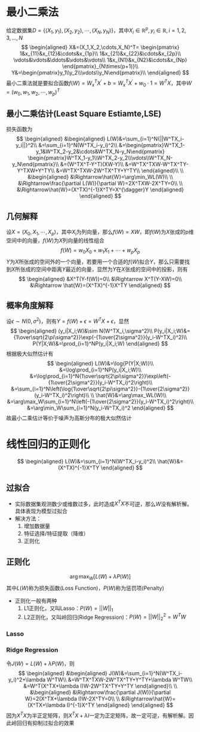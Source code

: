 # 最小二乘法
给定数据集$D=\{(X_1,y_1),(X_2,y_2),\cdots,(X_N,y_N)\}$，其中$X_i\in\mathbb{R}^p,y_i\in\mathbb{R},i=1,2,3,\ldots,N$
$$
\begin{aligned}
X&=(X_1,X_2,\cdots,X_N)^T=
\begin{pmatrix}
1&x_{11}&x_{12}&\cdots&x_{1p}\\
1&x_{21}&x_{22}&\cdots&x_{2p}\\
\vdots&\vdots&\ddots&\vdots&\vdots\\
1&x_{N1}&x_{N2}&\cdots&x_{Np}
\end{pmatrix}_{N\times(p+1)}\\
Y&=\begin{pmatrix}y_1\\y_2\\\vdots\\y_N\end{pmatrix}\\
\end{aligned}
$$
最小二乘法就是要拟合函数$f(W)=W_x^TX^{'}+b=W_x^TX^{'}+w_0\cdot 1=W^TX$，其中$W=(w_0,w_1,w_2,\cdots,w_p)^T$
## 最小二乘估计(Least Square Estiamte,LSE)
损失函数为
$$
\begin{aligned}
&\begin{aligned}
L(W)&=\sum_{i=1}^N{||W^TX_i-y_i||}^2\\
&=\sum_{i=1}^N(W^TX_i-y_i)^2\\
&=\begin{pmatrix}W^TX_1-y_1&W^TX_2-y_2&\cdots&W^TX_N-y_N\end{pmatrix}
\begin{pmatrix}W^TX_1-y_1\\W^TX_2-y_2\\\vdots\\W^TX_N-y_N\end{pmatrix}\\
&=(W^TX^T-Y^T)(XW-Y)\\
&=W^TX^TXW-W^TX^TY-Y^TXW+Y^TY\\
&=W^TX^TXW-2W^TX^TY+Y^TY\\
\end{aligned}\\
\\
&\begin{aligned}
&\Rightarrow\hat{W}=\arg\min_WL(W)\\
\\
&\Rightarrow\frac{\partial L(W)}{\partial W}=2X^TXW-2X^TY=0\\
\\
&\Rightarrow\hat{W}=(X^TX)^{-1}X^TY=X^{\dagger}Y
\end{aligned}
\end{aligned}
$$
## 几何解释
设$X=(X_0,X_1,\cdots,X_p)$，其中$X_i$为列向量，那么$f(W)=XW$，即$f(W)$为$X$张成的p维空间中的向量，$f(W)$为$X$列向量的线性组合
$$
f(W)=w_0X_0+w_1X_1+\cdots+w_pX_p
$$
$Y$为$X$所张成的空间外的一个向量，若要用一个合适的$f(W)$拟合$Y$，那么只需要找到$X$所张成的空间中距离$Y$最近的向量，显然为$Y$在$X$张成的空间中的投影，则有
$$
\begin{aligned}
&X^T(Y-f(W))=0\\
&\Rightarrow X^T(Y-XW)=0\\
&\Rightarrow \hat{W}=(X^TX)^{-1}X^TY
\end{aligned}
$$
## 概率角度解释
设$\epsilon\sim N(0,\sigma^2)$，则有$Y=f(W)+\epsilon=W^TX+\epsilon$，显然
$$
\begin{aligned}
(y_i|X_i;W)&\sim N(W^TX_i,\sigma^2)\\
P(y_i|X_i;W)&={1\over\sqrt{2\pi\sigma^2}}\exp(-{1\over{2\sigma^2}}(y_i-W^TX_i)^2)\\
P(Y|X;W)&=\prod_{i=1}^NP(y_i|X_i;W)
\end{aligned}
$$
根据极大似然估计有
$$
\begin{aligned}
L(W)&=\log{P(Y|X;W)}\\
&=\log\prod_{i=1}^NP(y_i|X_i;W)\\
&=\log\prod_{i=1}^N{1\over\sqrt{2\pi\sigma^2}}\exp\left(-{1\over{2\sigma^2}}(y_i-W^TX_i)^2\right)\\
&=\sum_{i=1}^N\left(\log{1\over\sqrt{2\pi\sigma^2}}-{1\over{2\sigma^2}}(y_i-W^TX_i)^2\right)\\
\\
\hat{W}&=\arg\max_WL(W)\\
&=\arg\max_W\sum_{i=1}^N\left(-{1\over{2\sigma^2}}(y_i-W^TX_i)^2\right)\\
&=\arg\min_W\sum_{i=1}^N(y_i-W^TX_i)^2
\end{aligned}
$$
故最小二乘估计等价于噪声为高斯分布的极大似然估计

# 线性回归的正则化
$$
\begin{aligned}
L(W)&=\sum_{i=1}^N(W^TX_i-y_i)^2\\
\hat{W}&=(X^TX)^{-1}X^TY
\end{aligned}
$$
## 过拟合
* 实际数据集观测数少或维数过多，此时造成$X^TX$不可逆，那么$W$没有解析解。具体表现为模型过拟合
* 解决方法：
  1. 增加数据量
  2. 特征选择/特征提取（降维）
  3. 正则化
## 正则化
$$
\arg\max_W[L(W)+\lambda P(W)]
$$
其中$L(W)$称为损失函数(Loss Function)，$P(W)$称为惩罚项(Penalty)
* 正则化一般有两种
  1. L1正则化，又叫Lasso：$P(W)=||W||_1$
  2. L2正则化，又叫岭回归(Ridge Regression)：$P(W)=||W||_2^2=W^TW$
### Lasso
### Ridge Regression
令$J(W)=L(W)+\lambda P(W)$，则
$$
\begin{aligned}
&\begin{aligned}
J(W)&=\sum_{i=1}^N(W^TX_i-y_i)^2+\lambda W^TW\\
&=W^TX^TXW-2W^TX^TY+Y^TY+\lambda W^TW\\
&=W^T(X^TX+\lambda I)W-2W^TX^TY+Y^TY
\end{aligned}\\
\\
&\begin{aligned}
&\Rightarrow\frac{\partial J(W)}{\partial W}=2(X^TX+\lambda I)W-2X^TY=0\\
\\
&\Rightarrow\hat{W}=(X^TX+\lambda I)^{-1}X^TY
\end{aligned}
\end{aligned}
$$
因为$X^TX$为半正定矩阵，则$X^TX+\lambda I$一定为正定矩阵，故一定可逆，有解析解。因此岭回归有抑制过拟合的效果
